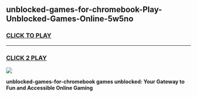
## unblocked-games-for-chromebook-Play-Unblocked-Games-Online-5w5no
<h3>
<a href="https://premium76.site?title=unblocked-games-for-chromebook&ref=25A">CLICK TO PLAY</a></h3>
<hr>

<h3>
<a href="https://premium76.site?title=unblocked-games-for-chromebook&ref=25A">CLICK 2 PLAY</a>
  
</h3>

<a href="https://premium76.site?title=unblocked-games-for-chromebook&ref=25A"><img src="https://clearcache.store/games.png"></a>


**unblocked-games-for-chromebook games unblocked: Your Gateway to Fun and Accessible Online Gaming**
